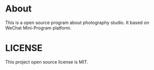 # About
This is a open source program about photography studio. It based on WeChat Mini-Program platform.
# LICENSE
This project open source license is MIT.
